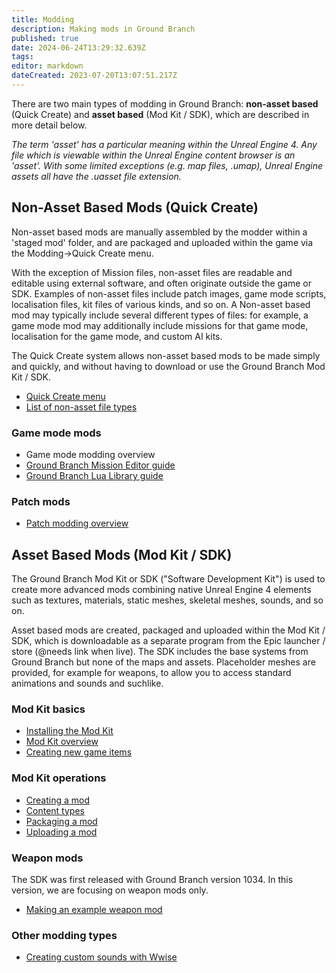 ```yaml
---
title: Modding
description: Making mods in Ground Branch
published: true
date: 2024-06-24T13:29:32.639Z
tags: 
editor: markdown
dateCreated: 2023-07-20T13:07:51.217Z
---
```


There are two main types of modding in Ground Branch: **non-asset based** (Quick Create) and **asset based** (Mod Kit / SDK), which are described in more detail below.

*The term 'asset' has a particular meaning within the Unreal Engine 4. Any file which is viewable within the Unreal Engine content browser is an 'asset'. With some limited exceptions (e.g. map files, .umap), Unreal Engine assets all have the .uasset file extension.*

## Non-Asset Based Mods (Quick Create)

Non-asset based mods are manually assembled by the modder within a 'staged mod' folder, and are packaged and uploaded within the game via the Modding->Quick Create menu.

With the exception of Mission files, non-asset files are readable and editable using external software, and often originate outside the game or SDK. Examples of non-asset files include patch images, game mode scripts, localisation files, kit files of various kinds, and so on. A Non-asset based mod may typically include several different types of files: for example, a game mode mod may additionally include missions for that game mode, localisation for the game mode, and custom AI kits.

The Quick Create system allows non-asset based mods to be made simply and quickly, and without having to download or use the Ground Branch Mod Kit / SDK.

-   [Quick Create menu](/modding/quick-create)
-   [List of non-asset file types](/modding/non-asset-file-types)

### Game mode mods

-   Game mode modding overview
-   [Ground Branch Mission Editor guide](/modding/mission-editor)
-   [Ground Branch Lua Library guide](/modding/Lua-API)

### Patch mods

-   [Patch modding overview](/modding/patches)

## Asset Based Mods (Mod Kit / SDK)

The Ground Branch Mod Kit or SDK ("Software Development Kit") is used to create more advanced mods combining native Unreal Engine 4 elements such as textures, materials, static meshes, skeletal meshes, sounds, and so on.

Asset based mods are created, packaged and uploaded within the Mod Kit / SDK, which is downloadable as a separate program from the Epic launcher / store (@needs link when live). The SDK includes the base systems from Ground Branch but none of the maps and assets. Placeholder meshes are provided, for example for weapons, to allow you to access standard animations and sounds and suchlike.

### Mod Kit basics

-   [Installing the Mod Kit](/modding/sdk/installing-modkit)
-   [Mod Kit overview](/modding/sdk/overview)
-   [Creating new game items](/modding/sdk/creating-child-assets)

### Mod Kit operations

-   [Creating a mod](/modding/sdk/creating-a-mod)
-   [Content types](/modding/sdk/content-types)
-   [Packaging a mod](/modding/sdk/packaging-a-mod)
-   [Uploading a mod](/modding/sdk/uploading-a-mod)

### Weapon mods

The SDK was first released with Ground Branch version 1034. In this version, we are focusing on weapon mods only.

-   [Making an example weapon mod](/modding/sdk/making-an-example-mod)

### Other modding types

-   [Creating custom sounds with Wwise](/modding/sdk/Wwise)
